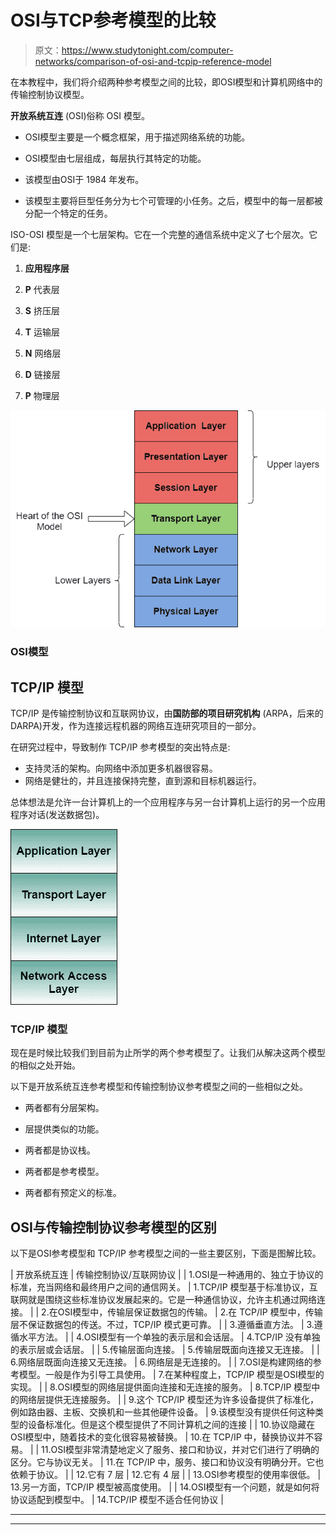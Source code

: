 # OSI与TCP参考模型的比较

> 原文：<https://www.studytonight.com/computer-networks/comparison-of-osi-and-tcpip-reference-model>

在本教程中，我们将介绍两种参考模型之间的比较，即OSI模型和计算机网络中的传输控制协议模型。

**开放系统互连** (OSI)俗称 OSI 模型。

*   OSI模型主要是一个概念框架，用于描述网络系统的功能。

*   OSI模型由七层组成，每层执行其特定的功能。

*   该模型由OSI于 1984 年发布。

*   该模型主要将巨型任务分为七个可管理的小任务。之后，模型中的每一层都被分配一个特定的任务。

ISO-OSI 模型是一个七层架构。它在一个完整的通信系统中定义了七个层次。它们是:

1.  **应用程序层**

2.  **P** 代表层

3.  **S** 挤压层

4.  **T** 运输层

5.  **N** 网络层

6.  **D** 链接层

7.  **P** 物理层

![](img/55feedbe06e496329a1d44d5843f9069.png)

### OSI模型

## TCP/IP 模型

TCP/IP 是传输控制协议和互联网协议，由**国防部的项目研究机构** (ARPA，后来的 DARPA)开发，作为连接远程机器的网络互连研究项目的一部分。

在研究过程中，导致制作 TCP/IP 参考模型的突出特点是:

*   支持灵活的架构。向网络中添加更多机器很容易。
*   网络是健壮的，并且连接保持完整，直到源和目标机器运行。

总体想法是允许一台计算机上的一个应用程序与另一台计算机上运行的另一个应用程序对话(发送数据包)。

![](img/6922f24bc943036b30936220a894b9f9.png)

### TCP/IP 模型

现在是时候比较我们到目前为止所学的两个参考模型了。让我们从解决这两个模型的相似之处开始。

以下是开放系统互连参考模型和传输控制协议参考模型之间的一些相似之处。

*   两者都有分层架构。

*   层提供类似的功能。

*   两者都是协议栈。

*   两者都是参考模型。

*   两者都有预定义的标准。

## OSI与传输控制协议参考模型的区别

以下是OSI参考模型和 TCP/IP 参考模型之间的一些主要区别，下面是图解比较。

| 开放系统互连 | 传输控制协议/互联网协议 |
| 1.OSI是一种通用的、独立于协议的标准，充当网络和最终用户之间的通信网关。 | 1.TCP/IP 模型基于标准协议，互联网就是围绕这些标准协议发展起来的。它是一种通信协议，允许主机通过网络连接。 |
| 2.在OSI模型中，传输层保证数据包的传输。 | 2.在 TCP/IP 模型中，传输层不保证数据包的传送。不过，TCP/IP 模式更可靠。 |
| 3.遵循垂直方法。 | 3.遵循水平方法。 |
| 4.OSI模型有一个单独的表示层和会话层。 | 4.TCP/IP 没有单独的表示层或会话层。 |
| 5.传输层面向连接。 | 5.传输层既面向连接又无连接。 |
| 6.网络层既面向连接又无连接。 | 6.网络层是无连接的。 |
| 7.OSI是构建网络的参考模型。一般是作为引导工具使用。 | 7.在某种程度上，TCP/IP 模型是OSI模型的实现。 |
| 8.OSI模型的网络层提供面向连接和无连接的服务。 | 8.TCP/IP 模型中的网络层提供无连接服务。 |
| 9.这个 TCP/IP 模型还为许多设备提供了标准化，例如路由器、主板、交换机和一些其他硬件设备。 | 9.该模型没有提供任何这种类型的设备标准化。但是这个模型提供了不同计算机之间的连接 |
| 10.协议隐藏在OSI模型中，随着技术的变化很容易被替换。 | 10.在 TCP/IP 中，替换协议并不容易。 |
| 11.OSI模型非常清楚地定义了服务、接口和协议，并对它们进行了明确的区分。它与协议无关。 | 11.在 TCP/IP 中，服务、接口和协议没有明确分开。它也依赖于协议。 |
| 12.它有 7 层 | 12.它有 4 层 |
| 13.OSI参考模型的使用率很低。 | 13.另一方面，TCP/IP 模型被高度使用。 |
| 14.OSI模型有一个问题，就是如何将协议适配到模型中。 | 14.TCP/IP 模型不适合任何协议 |



* * *

* * *